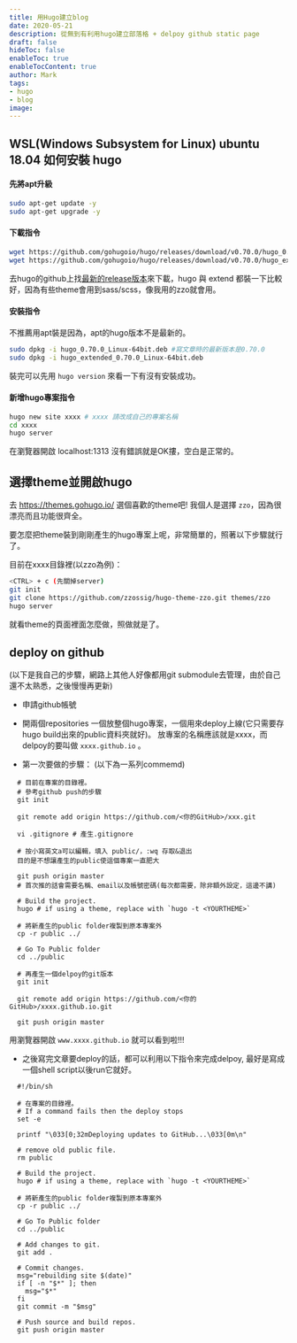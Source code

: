 ```yaml
---
title: 用Hugo建立blog
date: 2020-05-21
description: 從無到有利用hugo建立部落格 + delpoy github static page
draft: false
hideToc: false
enableToc: true
enableTocContent: true
author: Mark
tags:
- hugo
- blog
image: 
---
```


<!--more-->

## WSL(Windows Subsystem for Linux) ubuntu 18.04 如何安裝 hugo

#### 先將apt升級
```bash
sudo apt-get update -y
sudo apt-get upgrade -y
```

#### 下載指令
```bash
wget https://github.com/gohugoio/hugo/releases/download/v0.70.0/hugo_0.70.0_Linux-64bit.deb
wget https://github.com/gohugoio/hugo/releases/download/v0.70.0/hugo_extended_0.70.0_Linux-64bit.deb
```
去hugo的github上找[最新的release版本](https://github.com/gohugoio/hugo/releases)來下載，hugo 與 extend 都裝一下比較好，因為有些theme會用到sass/scss，像我用的zzo就會用。


#### 安裝指令
不推薦用apt裝是因為，apt的hugo版本不是最新的。

```bash
sudo dpkg -i hugo_0.70.0_Linux-64bit.deb #寫文章時的最新版本是0.70.0
sudo dpkg -i hugo_extended_0.70.0_Linux-64bit.deb
```
裝完可以先用 `hugo version` 來看一下有沒有安裝成功。

#### 新增hugo專案指令
```bash
hugo new site xxxx # xxxx 請改成自己的專案名稱
cd xxxx
hugo server
```

在瀏覽器開啟 localhost:1313 沒有錯誤就是OK摟，空白是正常的。


## 選擇theme並開啟hugo
去 https://themes.gohugo.io/ 選個喜歡的theme吧!  我個人是選擇 `zzo`，因為很漂亮而且功能很齊全。

要怎麼把theme裝到剛剛產生的hugo專案上呢，非常簡單的，照著以下步驟就行了。

目前在xxxx目錄裡(以zzo為例)：
```bash
<CTRL> + c (先關掉server)
git init
git clone https://github.com/zzossig/hugo-theme-zzo.git themes/zzo
hugo server
```
就看theme的頁面裡面怎麼做，照做就是了。

## deploy on github
(以下是我自己的步驟，網路上其他人好像都用git submodule去管理，由於自己還不太熟悉，之後慢慢再更新)
* 申請github帳號

* 開兩個repositories
  一個放整個hugo專案，一個用來deploy上線(它只需要存hugo build出來的public資料夾就好)。
  放專案的名稱應該就是xxxx，而delpoy的要叫做 `xxxx.github.io` 。

* 第一次要做的步驟： (以下為一系列commemd)

``` shell
  # 目前在專案的目錄裡。
  # 參考github push的步驟
  git init

  git remote add origin https://github.com/<你的GitHub>/xxx.git

  vi .gitignore # 產生.gitignore

  # 按小寫英文a可以編輯，填入 public/，:wq 存取&退出
  目的是不想讓產生的public使這個專案一直肥大

  git push origin master
  # 首次推的話會需要名稱、email以及帳號密碼(每次都需要，除非額外設定，這邊不講)

  # Build the project.
  hugo # if using a theme, replace with `hugo -t <YOURTHEME>`

  # 將新產生的public folder複製到原本專案外
  cp -r public ../

  # Go To Public folder
  cd ../public

  # 再產生一個delpoy的git版本
  git init

  git remote add origin https://github.com/<你的GitHub>/xxxx.github.io.git

  git push origin master
```
用瀏覽器開啟 `www.xxxx.github.io` 就可以看到啦!!!

* 之後寫完文章要deploy的話，都可以利用以下指令來完成delpoy, 最好是寫成一個shell script以後run它就好。
``` shell
  #!/bin/sh

  # 在專案的目錄裡。
  # If a command fails then the deploy stops
  set -e

  printf "\033[0;32mDeploying updates to GitHub...\033[0m\n"

  # remove old public file.
  rm public

  # Build the project.
  hugo # if using a theme, replace with `hugo -t <YOURTHEME>`

  # 將新產生的public folder複製到原本專案外
  cp -r public ../

  # Go To Public folder
  cd ../public

  # Add changes to git.
  git add .

  # Commit changes.
  msg="rebuilding site $(date)"
  if [ -n "$*" ]; then
    msg="$*"
  fi
  git commit -m "$msg"

  # Push source and build repos.
  git push origin master
```

